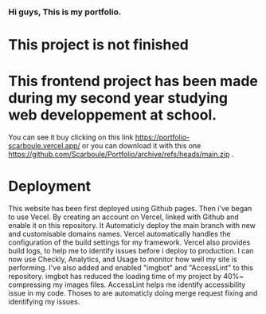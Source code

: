 ### Hi guys, This is my portfolio.
# This project is not finished
# This frontend project has been made during my second year studying web developpement at school. 

You can see it buy clicking on this link https://portfolio-scarboule.vercel.app/ 
or you can download it with this one https://github.com/Scarboule/Portfolio/archive/refs/heads/main.zip .

# Deployment
This website has been first deployed using Github pages. 
Then i've began to use Vecel.
By creating an account on Vercel, linked with Github and enable it on this repository.
It Automaticly deploy the main branch with new and customisable domains names.
Vercel automatically handles the configuration of the build settings for my framework. Vercel also provides build logs, to help me to identify issues before i deploy to production.
I can now use Checkly, Analytics, and Usage to monitor how well my site is performing.
I've also added and enabled "imgbot" and "AccessLint" to this repository.
imgbot has reduced the loading time of my project by 40%~ compressing my images files.
AccessLint helps me identify accessibility issue in my code.
Thoses to are automaticly doing merge request fixing and identifying my issues.